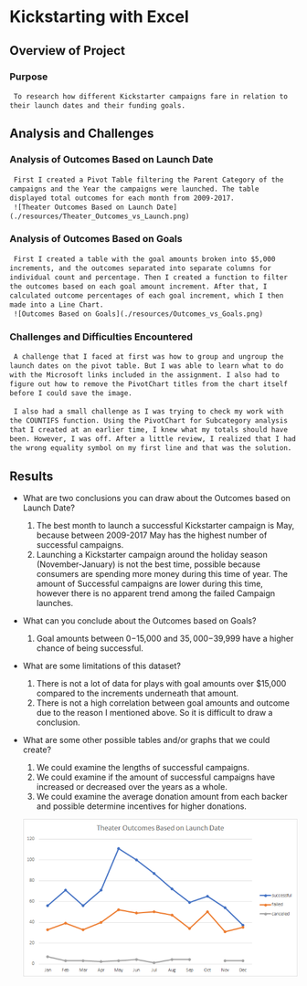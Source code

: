 # Kickstarting with Excel

## Overview of Project

### Purpose
     To research how different Kickstarter campaigns fare in relation to their launch dates and their funding goals.

## Analysis and Challenges

### Analysis of Outcomes Based on Launch Date
     
     First I created a Pivot Table filtering the Parent Category of the campaigns and the Year the campaigns were launched. The table displayed total outcomes for each month from 2009-2017.
     ![Theater Outcomes Based on Launch Date](./resources/Theater_Outcomes_vs_Launch.png)  

### Analysis of Outcomes Based on Goals
     
     First I created a table with the goal amounts broken into $5,000 increments, and the outcomes separated into separate columns for individual count and percentage. Then I created a function to filter the outcomes based on each goal amount increment. After that, I calculated outcome percentages of each goal increment, which I then made into a Line Chart.
     ![Outcomes Based on Goals](./resources/Outcomes_vs_Goals.png)

### Challenges and Difficulties Encountered

     A challenge that I faced at first was how to group and ungroup the launch dates on the pivot table. But I was able to learn what to do with the Microsoft links included in the assignment. I also had to figure out how to remove the PivotChart titles from the chart itself before I could save the image.

     I also had a small challenge as I was trying to check my work with the COUNTIFS function. Using the PivotChart for Subcategory analysis that I created at an earlier time, I knew what my totals should have been. However, I was off. After a little review, I realized that I had the wrong equality symbol on my first line and that was the solution.

## Results

- What are two conclusions you can draw about the Outcomes based on Launch Date?

     1) The best month to launch a successful Kickstarter campaign is May, because between 2009-2017 May has the highest number of successful campaigns.
     2) Launching a Kickstarter campaign around the holiday season (November-January) is not the best time, possible because consumers are spending more money during this time of year. The amount of Successful campaigns are lower during this time, however there is no apparent trend among the failed Campaign launches.

- What can you conclude about the Outcomes based on Goals?

     1) Goal amounts between $0-$15,000 and $35,000-$39,999 have a higher chance of being successful.

- What are some limitations of this dataset?

     1) There is not a lot of data for plays with goal amounts over $15,000 compared to the increments underneath that amount.
     2) There is not a high correlation between goal amounts and outcome due to the reason I mentioned above. So it is difficult to draw a conclusion.

- What are some other possible tables and/or graphs that we could create?

     1) We could examine the lengths of successful campaigns.
     2) We could examine if the amount of successful campaigns have increased or decreased over the years as a whole.
     3) We could examine the average donation amount from each backer and possible determine incentives for higher donations.
     
     ![Theater Outcomes Based on Launch Date](./resources/Theater_Outcomes_vs_Launch.png) 

